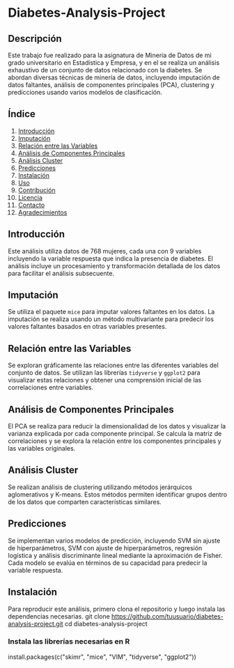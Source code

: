 # Diabetes-Analysis-Project

## Descripción
Este trabajo fue realizado para la asignatura de Minería de Datos de mi grado universitario en Estadística y Empresa, y en el se realiza un análisis exhaustivo de un conjunto de datos relacionado con la diabetes. Se abordan diversas técnicas de minería de datos, incluyendo imputación de datos faltantes, análisis de componentes principales (PCA), clustering y predicciones usando varios modelos de clasificación.

## Índice
1. [Introducción](#introducción)
2. [Imputación](#imputación)
3. [Relación entre las Variables](#relación-entre-las-variables)
4. [Análisis de Componentes Principales](#análisis-de-componentes-principales)
5. [Análisis Cluster](#análisis-cluster)
6. [Predicciones](#predicciones)
7. [Instalación](#instalación)
8. [Uso](#uso)
9. [Contribución](#contribución)
10. [Licencia](#licencia)
11. [Contacto](#contacto)
12. [Agradecimientos](#agradecimientos)

## Introducción
Este análisis utiliza datos de 768 mujeres, cada una con 9 variables incluyendo la variable respuesta que indica la presencia de diabetes. El análisis incluye un procesamiento y transformación detallada de los datos para facilitar el análisis subsecuente.

## Imputación
Se utiliza el paquete `mice` para imputar valores faltantes en los datos. La imputación se realiza usando un método multivariante para predecir los valores faltantes basados en otras variables presentes.

## Relación entre las Variables
Se exploran gráficamente las relaciones entre las diferentes variables del conjunto de datos. Se utilizan las librerías `tidyverse` y `ggplot2` para visualizar estas relaciones y obtener una comprensión inicial de las correlaciones entre variables.

## Análisis de Componentes Principales
El PCA se realiza para reducir la dimensionalidad de los datos y visualizar la varianza explicada por cada componente principal. Se calcula la matriz de correlaciones y se explora la relación entre los componentes principales y las variables originales.

## Análisis Cluster
Se realizan análisis de clustering utilizando métodos jerárquicos aglomerativos y K-means. Estos métodos permiten identificar grupos dentro de los datos que comparten características similares.

## Predicciones
Se implementan varios modelos de predicción, incluyendo SVM sin ajuste de hiperparámetros, SVM con ajuste de hiperparámetros, regresión logística y análisis discriminante lineal mediante la aproximación de Fisher. Cada modelo se evalúa en términos de su capacidad para predecir la variable respuesta.

## Instalación
Para reproducir este análisis, primero clona el repositorio y luego instala las dependencias necesarias.
git clone https://github.com/tuusuario/diabetes-analysis-project.git
cd diabetes-analysis-project

### Instala las librerías necesarias en R
install.packages(c("skimr", "mice", "VIM", "tidyverse", "ggplot2"))





